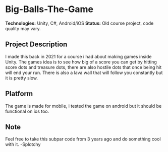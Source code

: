 # Big-Balls-The-Game

**Technologies:** Unity, C#, Android/iOS
**Status:** Old course project, code quality may vary.

## Project Description
I made this back in 2021 for a course i had about making games inside Unity.
The games idea is to see how big of a score you can get by hitting score dots and treasure dots, there are also hostile dots that once being hit will end your run.
There is also a lava wall that will follow you constantly but it is pretty slow.

## Platform
The game is made for mobile, i tested the game on android but it should be functional on ios too.

## Note
Feel free to take this subpar code from 3 years ago and do something cool with it.
-Splotchy
